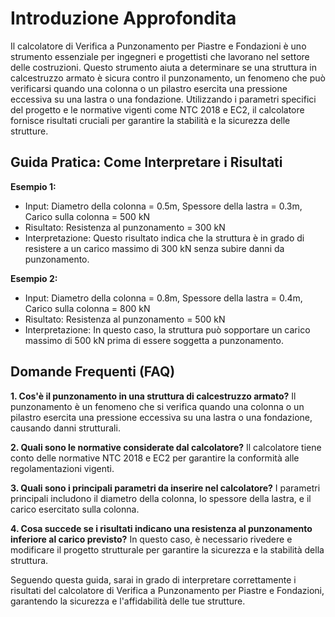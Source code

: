 # Introduzione Approfondita
Il calcolatore di Verifica a Punzonamento per Piastre e Fondazioni è uno strumento essenziale per ingegneri e progettisti che lavorano nel settore delle costruzioni. Questo strumento aiuta a determinare se una struttura in calcestruzzo armato è sicura contro il punzonamento, un fenomeno che può verificarsi quando una colonna o un pilastro esercita una pressione eccessiva su una lastra o una fondazione. Utilizzando i parametri specifici del progetto e le normative vigenti come NTC 2018 e EC2, il calcolatore fornisce risultati cruciali per garantire la stabilità e la sicurezza delle strutture.

## Guida Pratica: Come Interpretare i Risultati

**Esempio 1:**
- Input: Diametro della colonna = 0.5m, Spessore della lastra = 0.3m, Carico sulla colonna = 500 kN
- Risultato: Resistenza al punzonamento = 300 kN
- Interpretazione: Questo risultato indica che la struttura è in grado di resistere a un carico massimo di 300 kN senza subire danni da punzonamento.

**Esempio 2:**
- Input: Diametro della colonna = 0.8m, Spessore della lastra = 0.4m, Carico sulla colonna = 800 kN
- Risultato: Resistenza al punzonamento = 500 kN
- Interpretazione: In questo caso, la struttura può sopportare un carico massimo di 500 kN prima di essere soggetta a punzonamento.

## Domande Frequenti (FAQ)

**1. Cos'è il punzonamento in una struttura di calcestruzzo armato?**
Il punzonamento è un fenomeno che si verifica quando una colonna o un pilastro esercita una pressione eccessiva su una lastra o una fondazione, causando danni strutturali.

**2. Quali sono le normative considerate dal calcolatore?**
Il calcolatore tiene conto delle normative NTC 2018 e EC2 per garantire la conformità alle regolamentazioni vigenti.

**3. Quali sono i principali parametri da inserire nel calcolatore?**
I parametri principali includono il diametro della colonna, lo spessore della lastra, e il carico esercitato sulla colonna.

**4. Cosa succede se i risultati indicano una resistenza al punzonamento inferiore al carico previsto?**
In questo caso, è necessario rivedere e modificare il progetto strutturale per garantire la sicurezza e la stabilità della struttura.

Seguendo questa guida, sarai in grado di interpretare correttamente i risultati del calcolatore di Verifica a Punzonamento per Piastre e Fondazioni, garantendo la sicurezza e l'affidabilità delle tue strutture.